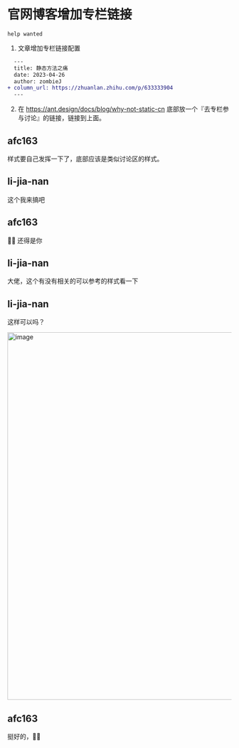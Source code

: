 # 官网博客增加专栏链接

`help wanted`

1. 文章增加专栏链接配置

```diff
  ---
  title: 静态方法之痛
  date: 2023-04-26
  author: zombieJ
+ column_url: https://zhuanlan.zhihu.com/p/633333904
  ---
```

2. 在 https://ant.design/docs/blog/why-not-static-cn 底部放一个『去专栏参与讨论』的链接，链接到上面。

## afc163

样式要自己发挥一下了，底部应该是类似讨论区的样式。

## li-jia-nan

这个我来搞吧

## afc163

👍🏻 还得是你

## li-jia-nan

大佬，这个有没有相关的可以参考的样式看一下

## li-jia-nan

这样可以吗？

<img width="827" alt="image" src="https://github.com/ant-design/ant-design/assets/49217418/e2a60d83-b317-4e8e-9968-18b8d59237bf">

## afc163

挺好的，👍🏻
